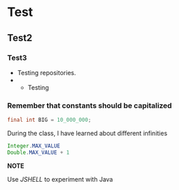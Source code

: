 # Test
## Test2
### Test3
* Testing repositories.
* * Testing
### Remember that constants should be capitalized
```java
final int BIG = 10_000_000;
```


During the class, I have learned about different infinities

```java
Integer.MAX_VALUE
Double.MAX_VALUE + 1
```

**NOTE** 

Use *JSHELL* to experiment with Java

